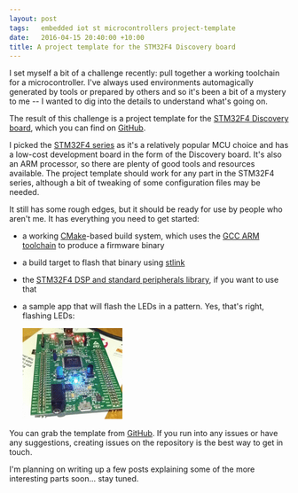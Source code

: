 ```yaml
---
layout: post
tags:   embedded iot st microcontrollers project-template
date:   2016-04-15 20:40:00 +10:00
title: A project template for the STM32F4 Discovery board
---
```


I set myself a bit of a challenge recently: pull together a working toolchain for a microcontroller. I've always used environments automagically generated by tools or prepared by others and so it's been a bit of a mystery to me -- I wanted to dig into the details to understand what's going on. 

The result of this challenge is a project template for the [STM32F4 Discovery board](http://www.st.com/web/catalog/tools/FM116/SC959/SS1532/PF252419), which you can find on [GitHub](https://github.com/charleskorn/stm32f4-project-template).

I picked the [STM32F4 series](http://www.st.com/stm32f4) as it's a relatively popular MCU choice and has a low-cost development board in the form of the Discovery board. It's also an ARM processor, so there are plenty of good tools and resources available. The project template should work for any part in the STM32F4 series, although a bit of tweaking of some configuration files may be needed. 

It still has some rough edges, but it should be ready for use by people who aren't me. It has everything you need to get started:

* a working [CMake](http://cmake.org)-based build system, which uses the [GCC ARM toolchain](https://launchpad.net/gcc-arm-embdded) to produce a firmware binary
* a build target to flash that binary using [stlink](https://github.com/texane/stlink)
* the [STM32F4 DSP and standard peripherals library](http://www2.st.com/content/st_com/en/products/embedded-software/mcus-embedded-software/stm32-embedded-software/stm32-standard-peripheral-libraries/stsw-stm32065.html), if you want to use that
* a sample app that will flash the LEDs in a pattern. Yes, that's right, flashing LEDs:

	![flashing LEDs](/images/2016/stm32f4-project-template/flashing-leds.gif)
	
You can grab the template from [GitHub](https://github.com/charleskorn/stm32f4-project-template). If you run into any issues or have any suggestions, creating issues on the repository is the best way to get in touch.

I'm planning on writing up a few posts explaining some of the more interesting parts soon... stay tuned. 
